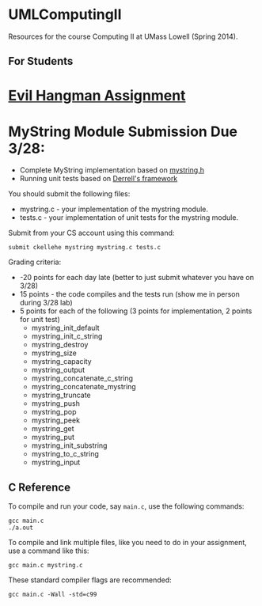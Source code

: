 UMLComputingII
==============

Resources for the course Computing II at UMass Lowell (Spring 2014).

## For Students

# [Evil Hangman Assignment](https://docs.google.com/document/d/1XJ7gZ4U6IDfyonjDS6TauUfINLDGckQVR9t5aDrEflw/edit)

# MyString Module Submission Due 3/28:

 * Complete MyString implementation based on [mystring.h](https://github.com/curran/UMLComputingII/blob/master/mystring.h)
 * Running unit tests based on [Derrell's framework](https://github.com/curran/UMLComputingII/tree/master/mystring-unit-test)

You should submit the following files:

 * mystring.c - your implementation of the mystring module.
 * tests.c - your implementation of unit tests for the mystring module.

Submit from your CS account using this command:

`submit ckellehe mystring mystring.c tests.c`

Grading criteria:

 * -20 points for each day late (better to just submit whatever you have on 3/28)
 * 15 points - the code compiles and the tests run (show me in person during 3/28 lab)
 * 5 points for each of the following (3 points for implementation, 2 points for unit test)
   * mystring_init_default
   * mystring_init_c_string
   * mystring_destroy
   * mystring_size
   * mystring_capacity
   * mystring_output
   * mystring_concatenate_c_string
   * mystring_concatenate_mystring
   * mystring_truncate
   * mystring_push
   * mystring_pop
   * mystring_peek
   * mystring_get
   * mystring_put
   * mystring_init_substring
   * mystring_to_c_string
   * mystring_input

## C Reference

To compile and run your code, say `main.c`, use the following commands:

```
gcc main.c
./a.out
```

To compile and link multiple files, like you need to do in your assignment, use a command like this:

```
gcc main.c mystring.c
```

These standard compiler flags are recommended:

```
gcc main.c -Wall -std=c99
```
